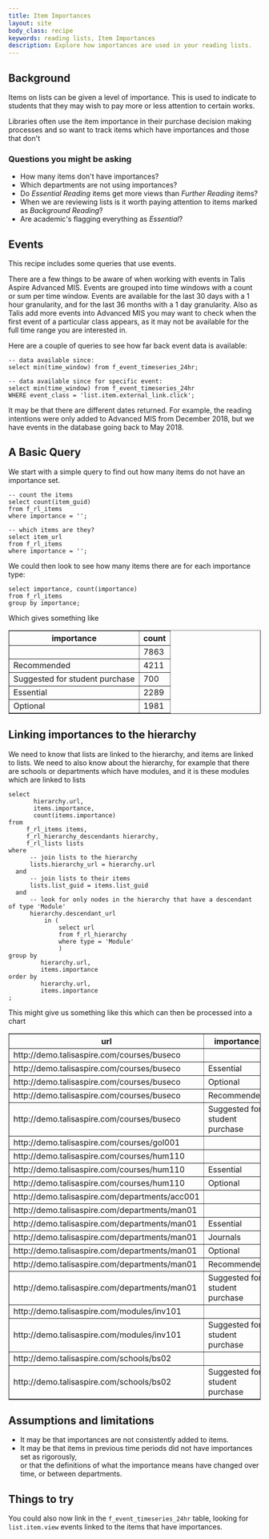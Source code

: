 ```yaml
---
title: Item Importances
layout: site
body_class: recipe
keywords: reading lists, Item Importances
description: Explore how importances are used in your reading lists.
---
```


## Background 

Items on lists can be given a level of importance. This is used to indicate to students that they may wish to pay more or less attention to certain works.

Libraries often use the item importance in their purchase decision making processes and so want to track items which have importances and those that don't 

### Questions you might be asking

* How many items don't have importances?
* Which departments are not using importances?
* Do _Essential Reading_ items get more views than _Further Reading_ items?
* When we are reviewing lists is it worth paying attention to items marked as _Background Reading_?
* Are academic's flagging everything as _Essential_?

## Events

This recipe includes some queries that use events.

There are a few things to be aware of when working with events in Talis Aspire Advanced MIS. Events are grouped into time windows with a count or sum per time window.  Events are available for the last 30 days with a 1 hour granularity, and for the last 36 months with a 1 day granularity.  Also as Talis add more events into Advanced MIS you may want to check when the first event of a particular class appears, as it may not be available for the full time range you are interested in.

Here are a couple of queries to see how far back event data is available:

```redshift
-- data available since:
select min(time_window) from f_event_timeseries_24hr;
 
-- data available since for specific event:
select min(time_window) from f_event_timeseries_24hr
WHERE event_class = 'list.item.external_link.click';
```

It may be that there are different dates returned. For example, the reading intentions were only added to Advanced MIS from December 2018, but we have events in the database going back to May 2018.

## A Basic Query

We start with a simple query to find out how many items do not have an importance set.

```redshift
-- count the items
select count(item_guid) 
from f_rl_items 
where importance = '';

-- which items are they?
select item_url 
from f_rl_items 
where importance = '';
```

We could then look to see how many items there are for each importance type:

```redshift
select importance, count(importance) 
from f_rl_items 
group by importance;
```
Which gives something like

<table border="1" style="border-collapse:collapse">
<tr><th>importance</th><th>count</th></tr>
<tr><td></td><td>7863</td></tr>
<tr><td>Recommended</td><td>4211</td></tr>
<tr><td>Suggested for student purchase</td><td>700</td></tr>
<tr><td>Essential</td><td>2289</td></tr>
<tr><td>Optional</td><td>1981</td></tr>
</table>

## Linking importances to the hierarchy 

We need to know that lists are linked to the hierarchy, and items are linked to lists.
We need to also know about the hierarchy, for example that there are schools or departments which have modules, 
and it is these modules which are linked to lists

```redshift
select
       hierarchy.url,
       items.importance, 
       count(items.importance)
from 
     f_rl_items items,
     f_rl_hierarchy_descendants hierarchy,
     f_rl_lists lists
where 
      -- join lists to the hierarchy
      lists.hierarchy_url = hierarchy.url
  and 
      -- join lists to their items
      lists.list_guid = items.list_guid
  and 
      -- look for only nodes in the hierarchy that have a descendant of type 'Module'
      hierarchy.descendant_url 
          in (
              select url
              from f_rl_hierarchy 
              where type = 'Module'
              )
group by 
         hierarchy.url, 
         items.importance
order by 
         hierarchy.url, 
         items.importance
;
```

This might give us something like this which can then be processed into a chart

<table border="1" style="border-collapse:collapse">
<tr><th>url</th><th>importance</th><th>count</th></tr>
<tr><td>http://demo.talisaspire.com/courses/buseco</td><td></td><td>1</td></tr>
<tr><td>http://demo.talisaspire.com/courses/buseco</td><td>Essential</td><td>3</td></tr>
<tr><td>http://demo.talisaspire.com/courses/buseco</td><td>Optional</td><td>2</td></tr>
<tr><td>http://demo.talisaspire.com/courses/buseco</td><td>Recommended</td><td>5</td></tr>
<tr><td>http://demo.talisaspire.com/courses/buseco</td><td>Suggested for student purchase</td><td>1</td></tr>
<tr><td>http://demo.talisaspire.com/courses/gol001</td><td></td><td>2</td></tr>
<tr><td>http://demo.talisaspire.com/courses/hum110</td><td></td><td>4</td></tr>
<tr><td>http://demo.talisaspire.com/courses/hum110</td><td>Essential</td><td>1</td></tr>
<tr><td>http://demo.talisaspire.com/courses/hum110</td><td>Optional</td><td>1</td></tr>
<tr><td>http://demo.talisaspire.com/departments/acc001</td><td></td><td>12</td></tr>
<tr><td>http://demo.talisaspire.com/departments/man01</td><td></td><td>198</td></tr>
<tr><td>http://demo.talisaspire.com/departments/man01</td><td>Essential</td><td>264</td></tr>
<tr><td>http://demo.talisaspire.com/departments/man01</td><td>Journals</td><td>231</td></tr>
<tr><td>http://demo.talisaspire.com/departments/man01</td><td>Optional</td><td>33</td></tr>
<tr><td>http://demo.talisaspire.com/departments/man01</td><td>Recommended</td><td>495</td></tr>
<tr><td>http://demo.talisaspire.com/departments/man01</td><td>Suggested for student purchase</td><td>132</td></tr>
<tr><td>http://demo.talisaspire.com/modules/inv101</td><td></td><td>27</td></tr>
<tr><td>http://demo.talisaspire.com/modules/inv101</td><td>Suggested for student purchase</td><td>4</td></tr>
<tr><td>http://demo.talisaspire.com/schools/bs02</td><td></td><td>735</td></tr>
<tr><td>http://demo.talisaspire.com/schools/bs02</td><td>Suggested for student purchase</td><td>49</td></tr>
</table>

## Assumptions and limitations

* It may be that importances are not consistently added to items.
* It may be that items in previous time periods did not have importances set as rigorously,  
or that the definitions of what the importance means have changed over time, or between departments. 

## Things to try 

You could also now link in the `f_event_timeseries_24hr` table, looking for `list.item.view` events linked to the items that have importances.

